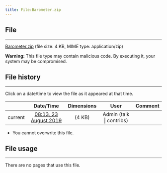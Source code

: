 ```yaml
---
title: File:Barometer.zip
---
```


## File
--------

[Barometer.zip](https://wiki.elecrow.com/images/2/21/Barometer.zip) (file size: 4 KB, MIME type: application/zip)

**Warning:** This file type may contain malicious code. By executing it, your system may be compromised.

## File history
--------

Click on a date/time to view the file as it appeared at that time.

|         |                          Date/Time                           | Dimensions  |                             User                             | Comment |
| :-----: | :----------------------------------------------------------: | :---------: | :----------------------------------------------------------: | :-----: |
| current | [08:13, 23 August 2019](https://wiki.elecrow.com/images/2/21/Barometer.zip) | (4 KB) | Admin (talk \| contribs) |         |

- You cannot overwrite this file.

## File usage
--------

There are no pages that use this file.